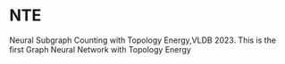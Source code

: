 # NTE
Neural Subgraph Counting with Topology Energy,VLDB 2023.
This is the first Graph Neural Network with Topology Energy
